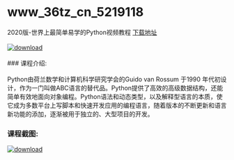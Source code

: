 # www_36tz_cn_5219118
2020版-世界上最简单易学的Python视频教程
[下载地址](http://www.36tz.cn/article/5219118 "下载地址")
<br/></br>[![download](http://36tz.cn/muke_img/2021_03_1-81-300x194.png "下载地址")](http://www.36tz.cn/article/5219118 "下载地址")
<br/></br>### 课程介绍:<br/></br>Python由荷兰数学和计算机科学研究学会的Guido van Rossum 于1990 年代初设计，作为一门叫做ABC语言的替代品。Python提供了高效的高级数据结构，还能简单有效地面向对象编程。Python语法和动态类型，以及解释型语言的本质，使它成为多数平台上写脚本和快速开发应用的编程语言，随着版本的不断更新和语言新功能的添加，逐渐被用于独立的、大型项目的开发。

### 课程截图:
[![download](http://36tz.cn/muke_img/2021_03_2-83.png "下载地址")](http://www.36tz.cn/article/5219118 "下载地址")
